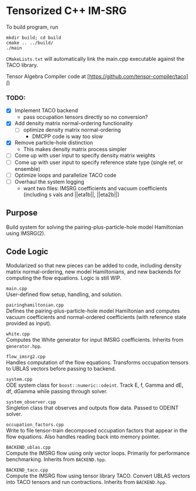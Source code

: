 # Tensorized C++ IM-SRG

To build program, run

    mkdir build; cd build
    cmake .. ../build/
    ./main

`CMakeLists.txt` will automatically link the main.cpp executable against the TACO library.

Tensor Algebra Compiler code at [https://github.com/tensor-compiler/taco]()

### TODO:

- [x] Implement TACO backend
  - pass occupation tensors directly so no conversion?
- [x] Add density matrix normal-ordering functionality
  - [ ] optimize density matrix normal-ordering
    - DMCPP code is way too slow
- [x] Remove particle-hole distinction
  - This makes density matrix process simpler
- [ ] Come up with user input to specify density matrix weights
- [ ] Come up with user input to specify reference state type (single ref, or ensemble)
- [ ] Optimize loops and parallelize TACO code
- [ ] Overhaul the system logging
  - want two files: IMSRG coefficients and vacuum coefficients (including s vals and ||eta1b||, ||eta2b||)

## Purpose
Build system for solving the pairing-plus-particle-hole model Hamiltonian using IMSRG(2). 

## Code Logic
Modularized so that new pieces can be added to code, including density matrix normal-ordering, new model Hamiltonians, and new backends for computing the flow equations. Logic is still WIP. 

`main.cpp`\
User-defined flow setup, handling, and solution. 

`pairinghamiltonian.cpp`\
Defines the pairing-plus-particle-hole model Hamiltonian and computes vacuum coefficients and normal-ordered coefficients (with reference state provided as input).

`white.cpp`\
Computes the White generator for input IMSRG coefficients. Inherits from `generator.hpp`.

`flow_imsrg2.cpp`\
Handles computation of the flow equations. Transforms occupation tensors to UBLAS vectors before passing to backend.

`system.cpp`\
ODE system class for `boost::numeric::odeint`. Track E, f, Gamma and dE, df, dGamma while passing through solver.

`system_observer.cpp`\
Singleton class that observes and outputs flow data. Passed to ODEINT solver.

`occupation_factors.cpp`\
Write to file tensor-train decomposed occupation factors that appear in the flow equations. Also handles reading back into memory pointer.

`BACKEND_ublas.cpp`\
Compute the IMSRG flow using only vector loops. Primarily for performance benchmarking. Inherits from `BACKEND.hpp`.

`BACKEND_taco.cpp`\
Compute the IMSRG flow using tensor library TACO. Convert UBLAS vectors into TACO tensors and run contractions. Inherits from `BACKEND.hpp`.
